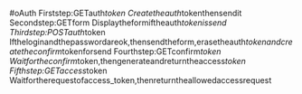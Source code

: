 #    o  A  u  t  h   
  
  
 _ _ F i r s t  s t e p :  G E T  a u t h _ t o k e n _ _  
 C r e a t e  t h e  a u t h _ t o k e n  t h e n  s e n d  i t  
  
 _ _ S e c o n d  s t e p :  G E T  f o r m _ _  
 D i s p l a y  t h e  f o r m  i f  t h e  a u t h _ t o k e n  i s  s e n d  
  
 _ _ T h i r d  s t e p :  P O S T  a u t h _ t o k e n _ _  
 I f  t h e  l o g i n  a n d  t h e  p a s s w o r d  a r e  o k ,  t h e n  s e n d  t h e  f o r m ,  e r a s e  t h e  a u t h _ t o k e n  a n d  c r e a t e  t h e  c o n f i r m _ t o k e n  f o r  s e n d  
   
 _ _ F o u r t h  s t e p :  G E T  c o n f i r m _ t o k e n _ _   
 W a i t  f o r  t h e  c o n f i r m _ t o k e n ,  t h e n  g e n e r a t e  a n d  r e t u r n  t h e  a c c e s s _ t o k e n  
  
 _ _ F i f t h  s t e p :  G E T  a c c e s s _ t o k e n _ _  
 W a i t  f o r  t h e  r e q u e s t  o f  a c c e s s _ t o k e n ,  t h e n  r e t u r n  t h e  a l l o w e d  a c c e s s  r e q u e s t  
